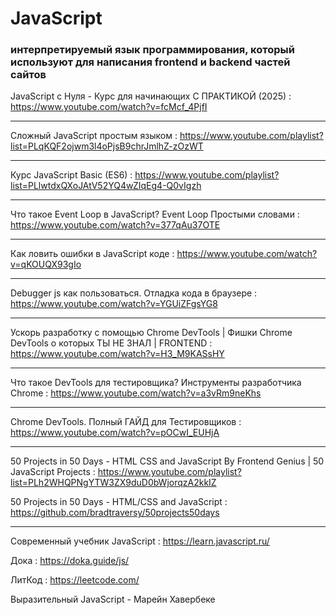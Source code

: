 # JavaScript

### интерпретируемый язык программирования, который используют для написания frontend и backend частей сайтов

JavaScript c Нуля - Курс для начинающих С ПРАКТИКОЙ (2025) : https://www.youtube.com/watch?v=fcMcf_4PjfI

___

Сложный JavaScript простым языком : https://www.youtube.com/playlist?list=PLqKQF2ojwm3l4oPjsB9chrJmlhZ-zOzWT

___

Курс JavaScript Basic (ES6) : https://www.youtube.com/playlist?list=PLlwtdxQXoJAtV52YQ4wZIqEg4-Q0vIgzh

___

Что такое Event Loop в JavaScript? Event Loop Простыми словами : https://www.youtube.com/watch?v=377qAu37OTE

___

Как ловить ошибки в JavaScript коде : https://www.youtube.com/watch?v=qKOUQX93gIo

___

Debugger js как пользоваться. Отладка кода в браузере : https://www.youtube.com/watch?v=YGUiZFgsYG8

___

Ускорь разработку с помощью Chrome DevTools | Фишки Chrome DevTools о которых ТЫ НЕ ЗНАЛ | FRONTEND : https://www.youtube.com/watch?v=H3_M9KASsHY

___

Что такое DevTools для тестировщика? Инструменты разработчика Chrome : https://www.youtube.com/watch?v=a3vRm9neKhs

___

Chrome DevTools. Полный ГАЙД для Тестировщиков : https://www.youtube.com/watch?v=pOCwI_EUHjA

___

50 Projects in 50 Days - HTML CSS and JavaScript By Frontend Genius | 50 JavaScript Projects : https://www.youtube.com/playlist?list=PLh2WHQPNgYTW3ZX9duD0bWjorqzA2kkIZ

50 Projects in 50 Days - HTML/CSS and JavaScript : https://github.com/bradtraversy/50projects50days

___

Современный учебник JavaScript : https://learn.javascript.ru/

Дока : https://doka.guide/js/

ЛитКод : https://leetcode.com/

Выразительный JavaScript - Марейн Хавербеке
